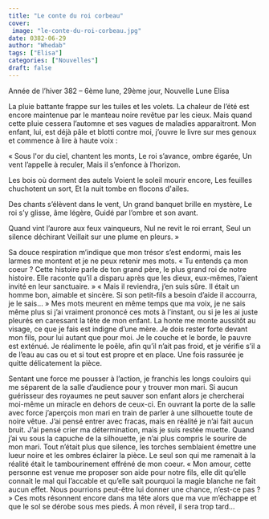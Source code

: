 ```yaml
---
title: "Le conte du roi corbeau"
cover:
 image: "le-conte-du-roi-corbeau.jpg"
date: 0382-06-29
author: "Whedab"
tags: ["Elisa"]
categories: ["Nouvelles"]
draft: false
---
```

Année de l’hiver 382 – 6ème lune, 29ème jour, Nouvelle Lune
Elisa 

La pluie battante frappe sur les tuiles et les volets. La chaleur de l’été est encore maintenue par le manteau noire revêtue par les cieux. Mais quand cette pluie cessera l’automne et ses vagues de maladies apparaitront. Mon enfant, lui, est déjà pâle et blotti contre moi, j’ouvre le livre sur mes genoux et commence à lire à haute voix :

« Sous l'or du ciel, chantent les monts,
Le roi s’avance, ombre égarée,
Un vent l’appelle à reculer,
Mais il s’enfonce à l’horizon.

Les bois où dorment des autels
Voient le soleil mourir encore,
Les feuilles chuchotent un sort,
Et la nuit tombe en flocons d'ailes.

Des chants s’élèvent dans le vent,
Un grand banquet brille en mystère,
Le roi s’y glisse, âme légère,
Guidé par l’ombre et son avant.

Quand vint l’aurore aux feux vainqueurs,
Nul ne revit le roi errant,
Seul un silence déchirant
Veillait sur une plume en pleurs. »

Sa douce respiration m’indique que mon trésor s’est endormi, mais les larmes me montent et je ne peux retenir mes mots. « Tu entends ça mon coeur ? Cette histoire parle de ton grand père, le plus grand roi de notre histoire. Elle raconte qu’il a disparu après que les dieux, eux-mêmes, l’aient invité en leur sanctuaire. » « Mais il reviendra, j’en suis sûre. Il était un homme bon, aimable et sincère. Si son petit-fils a besoin d’aide il accourra, je le sais… » Mes mots meurent en même temps que ma voix, je ne sais même plus si j’ai vraiment prononcé ces mots à l’instant, ou si je les ai juste pleurés en caressant la tête de mon enfant. La honte me monte aussitôt au visage, ce que je fais est indigne d’une mère. Je dois rester forte devant mon fils, pour lui autant que pour moi. Je le couche et le borde, le pauvre est exténué. Je réalimente le poêle, afin qu’il n’ait pas froid, et je vérifie s’il a de l’eau au cas ou et si tout est propre et en place. Une fois rassurée je quitte délicatement la pièce.

Sentant une force me pousser à l’action, je franchis les longs couloirs qui me séparent de la salle d’audience pour y trouver mon mari. Si aucun guérisseur des royaumes ne peut sauver son enfant alors je chercherai moi-même un miracle en dehors de ceux-ci. En ouvrant la porte de la salle avec force j’aperçois mon mari en train de parler à une silhouette toute de noire vêtue. J’ai pensé entrer avec fracas, mais en réalité je n’ai fait aucun bruit. J’ai pensé crier ma détermination, mais je suis restée muette. Quand j’ai vu sous la capuche de la silhouette, je n’ai plus compris le sourire de mon mari. Tout n’était plus que silence, les torches semblaient émettre une lueur noire et les ombres éclairer la pièce. Le seul son qui me ramenait à la réalité était le tambourinement effréné de mon coeur. « Mon amour, cette personne est venue me proposer son aide pour notre fils, elle dit qu’elle connait le mal qui l’accable et qu’elle sait pourquoi la magie blanche ne fait aucun effet. Nous pourrions peut-être lui donner une chance, n’est-ce pas ? » Ces mots résonnent encore dans ma tête alors que ma vue m’échappe et que le sol se dérobe sous mes pieds. À mon réveil, il sera trop tard…
